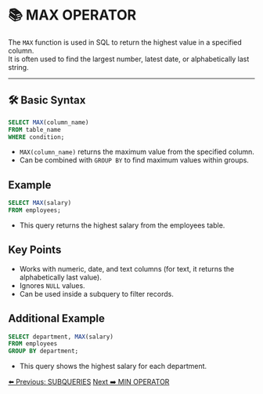 <!-- markdownlint-disable MD033 -->
<!-- markdownlint-disable MD004 -->

# 📚 MAX OPERATOR

The `MAX` function is used in SQL to return the highest value in a specified column.  
It is often used to find the largest number, latest date, or alphabetically last string.

---

## 🛠️ Basic Syntax

```sql
SELECT MAX(column_name)
FROM table_name
WHERE condition;
```

- `MAX(column_name)` returns the maximum value from the specified column.
- Can be combined with `GROUP BY` to find maximum values within groups.

## Example

```sql
SELECT MAX(salary)
FROM employees;
```

- This query returns the highest salary from the employees table.

## Key Points

- Works with numeric, date, and text columns (for text, it returns the alphabetically last value).
- Ignores `NULL` values.
- Can be used inside a subquery to filter records.

## Additional Example

```sql
SELECT department, MAX(salary)
FROM employees
GROUP BY department;
```

- This query shows the highest salary for each department.

[⬅️ Previous: SUBQUERIES](subqueries.md)   [Next ➡️ MIN OPERATOR](minoperator.md)
